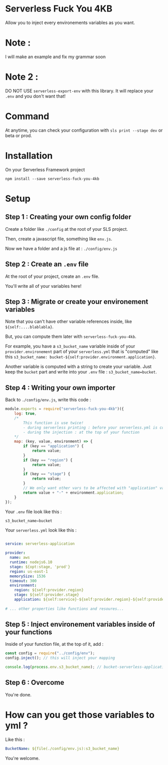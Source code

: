 # Serverless Fuck You 4KB

Allow you to inject every environements variables as you want.

# Note : 

I will make an example and fix my grammar soon

# Note 2 : 

DO NOT USE `serverless-export-env` with this library. It will replace your `.env` and you don't want that!

# Command 

At anytime, you can check your configuration with `sls print --stage dev` or beta or prod. 

# Installation

On your Serverless Framework project

`npm install --save serverless-fuck-you-4kb`

# Setup

## Step 1 : Creating your own config folder

Create a folder like `./config` at the root of your SLS project.

Then, create a javascript file, something like `env.js`.

Now we have a folder and a js file at : `./config/env.js`

## Step 2 : Create an `.env` file

At the root of your project, create an `.env` file. 

You'll write all of your variables here!

## Step 3 : Migrate or create your environement variables

Note that you can't have other variable references inside, like `${self:....blablabla}`. 

But, you can compute them later with `serverless-fuck-you-4kb`. 

For example, you have a `s3_bucket_name` variable inside of your `provider.environement` part of your `serverless.yml` that is "computed" like this `s3_bucket_name: bucket-${self:provider.environment.application}`.

Another variable is computed with a string to create your variable. Just keep the `bucket` part and write into your `.env` file : `s3_bucket_name=bucket`.

## Step 4 : Writing your own importer

Back to `./config/env.js`, write this code : 

```javascript
module.exports = require("serverless-fuck-you-4kb")({
	log: true,
	/*
		This function is use twice!
		- during serverless printing : before your serverless.yml is computed
		- during the injection : at the top of your function
	*/
	map: (key, value, environment) => {
		if (key == "application") {
			return value;
		}
		if (key == "region") {
			return value;
		}
		if (key == "stage") {
			return value;
		}
		// We only want other vars to be affected with "application" var
		return value + "-" + environment.application;
	}
});
```

Your `.env` file look like this :

```javascript
s3_bucket_name=bucket
```

Your `serverless.yml` look like this :

```yaml

service: serverless-application

provider:
  name: aws
  runtime: nodejs6.10
  stage: ${opt:stage, 'prod'}
  region: us-east-1
  memorySize: 1536
  timeout: 300
  environment:
    region: ${self:provider.region}
    stage: ${self:provider.stage}
    application: ${self:service}-${self:provider.region}-${self:provider.stage}
    
# ... other properties like functions and resoures... 
```

## Step 5 : Inject environement variables inside of your functions

Inside of your function file, at the top of it, add : 

```javascript
const config = require("../config/env");
config.inject(); // this will inject your mapping 

console.log(process.env.s3_bucket_name); // bucket-serverless-application-us-east-1-dev
```

## Step 6 : Overcome

You're done.

# How can you get those variables to yml ?

Like this : 

```yaml
BucketName: ${file(./config/env.js):s3_bucket_name}
```

You're welcome.













